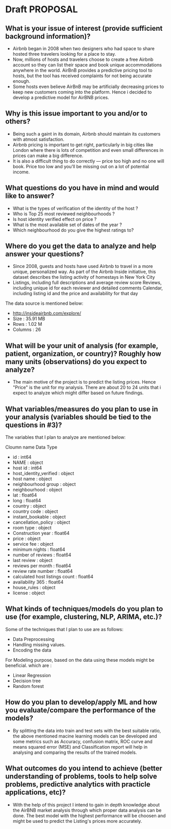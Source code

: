 # Draft PROPOSAL

## What is your issue of interest (provide sufficient background information)?

- Airbnb began in 2008 when two designers who had space to share hosted three travelers looking for a place to stay. 
- Now, millions of hosts and travelers choose to create a free Airbnb account so they can list their space and book unique accommodations anywhere in the world. AirBnB provides a predictive pricing tool to hosts, but the tool has received complaints for not being accurate enough. 
- Some hosts even believe AirBnB may be artificially decreasing prices to keep new customers coming into the platform. Hence i decided to develop a predictive model for AirBNB prices.

## Why is this issue important to you and/or to others?

- Being such a gaint in its domain, Airbnb should maintain its customers with atmost satisfaction.
- Airbnb pricing is important to get right, particularly in big cities like London where there is lots of competition and even small differences in prices can make a big difference.
- It is also a difficult thing to do correctly — price too high and no one will book. Price too low and you’ll be missing out on a lot of potential income.

## What questions do you have in mind and would like to answer?

- What is the types of verification of the identity of the host ?
- Who is Top 25 most reviewed neighbourhoods ?
- Is host identity verified effect on price ?
- What is the most available set of dates of the year ?
- Which neighbourhood do you give the highest ratings to?

## Where do you get the data to analyze and help answer your questions?

- Since 2008, guests and hosts have used Airbnb to travel in a more unique, personalized way. As part of the Airbnb Inside initiative, this dataset describes the listing activity of homestays in New York City
- Listings, including full descriptions and average review score Reviews, including unique id for each reviewer and detailed comments Calendar, including listing id and the price and availability for that day

The data source is mentioned below:
- http://insideairbnb.com/explore/
- Size    : 35.91 MB
- Rows    : 1.02 M
- Columns : 26


## What will be your unit of analysis (for example, patient, organization, or country)? Roughly how many units (observations) do you expect to analyze?

- The main motive of the project is to predict the listing prices. Hence "Price" is the unit for my analysis. There are about 20 to 24 units that i expect to analyze which might differ based on future findings.

## What variables/measures do you plan to use in your analysis (variables should be tied to the questions in #3)?

The variables that I plan to analyze are mentioned below:

Cloumn name                  Data Type

- id              :                    int64
- NAME      :                         object
- host id    :                         int64
- host_identity_verified    :         object
- host name              :            object
- neighbourhood group     :           object
- neighbourhood      :                object
- lat            :                   float64
- long          :                    float64
- country    :                        object
- country code      :                 object
- instant_bookable  :                 object
- cancellation_policy     :           object
- room type       :                   object
- Construction year       :          float64
- price          :                    object
- service fee          :              object
- minimum nights    :                float64
- number of reviews    :             float64
- last review      :                  object
- reviews per month       :          float64
- review rate number    :            float64
- calculated host listings count   : float64
- availability 365        :          float64
- house_rules       :                 object
- license           :                 object

## What kinds of techniques/models do you plan to use (for example, clustering, NLP, ARIMA, etc.)?
Some of the techniques that I plan to use are as follows:
- Data Preprocessing
- Handling missing values.
- Encoding the data

For Modeling purpose, based on the data using these models might be beneficial. which are :
- Linear Regression
- Decision tree
- Random forest

## How do you plan to develop/apply ML and how you evaluate/compare the performance of the models?

- By splitting the data into train and test sets with the best suitable ratio, the above mentioned macine learning models can be developed and some metrics such as Accuracy, confusion matrix, ROC curve and means squared error (MSE) and Classification report will help in analysing and comparing the results of the trained models.

## What outcomes do you intend to achieve (better understanding of problems, tools to help solve problems, predictive analytics with practicle applications, etc)?

- With the help of this project I intend to gain in depth knowledge about the AirBNB market analysis through which proper data analysis can be done. The best model with the highest performance will be choosen and might be used to predict the Listing's prices more accurately.







